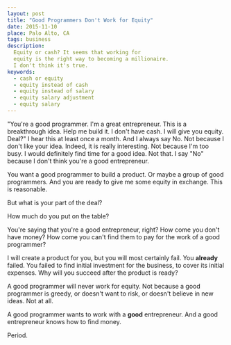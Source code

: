 ```yaml
---
layout: post
title: "Good Programmers Don't Work for Equity"
date: 2015-11-10
place: Palo Alto, CA
tags: business
description:
  Equity or cash? It seems that working for
  equity is the right way to becoming a millionaire.
  I don't think it's true.
keywords:
  - cash or equity
  - equity instead of cash
  - equity instead of salary
  - equity salary adjustment
  - equity salary
---
```


"You're a good programmer. I'm a great entrepreneur. This is a
breakthrough idea. Help me build it. I don't have cash. I will
give you equity. Deal?" I hear this at least once a month. And
I always say No. Not because I don't like your idea. Indeed, it
is really interesting. Not because I'm too busy. I would
definitely find time for a good idea. Not that. I say "No" because
I don't think you're a good entrepreneur.

<!--more-->

You want a good programmer to build a product. Or maybe a group
of good programmers. And you are ready to give me some equity
in exchange. This is reasonable.

But what is your part of the deal?

How much do you put on the table?

You're saying that you're a good entrepreneur, right? How come
you don't have money? How come you can't find them to pay
for the work of a good programmer?

I will create a product for you, but you will most certainly
fail. You **already** failed. You failed to find initial
investment for the business, to cover its initial expenses.
Why will you succeed after the product is ready?

A good programmer will never work for equity. Not because a good
programmer is greedy, or doesn't want to risk, or doesn't believe
in new ideas. Not at all.

A good programmer wants to work with a **good** entrepreneur. And
a good entrepreneur knows how to find money.

Period.

